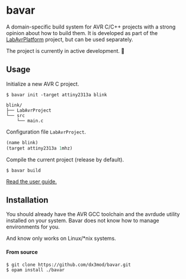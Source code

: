 # bavar

A domain-specific build system for AVR C/C++ projects with a strong opinion about how to build them.
It is developed as part of the [LabAvrPlatform](https://github.com/dx3mod/LabAvrPlatform) project, but can be used separately.

The project is currently in active development. :construction:

## Usage

Initialize a new AVR C project.

```console
$ bavar init -target attiny2313a blink
```

```
blink/
├── LabAvrProject
└── src
    └── main.c
```

Configuration file `LabAvrProject`.

```lisp
(name blink)
(target attiny2313a 1mhz)
```

Compile the current project (release by default).

```console
$ bavar build
```

[Read the user guide.](./GUIDE.md)

## Installation

You should already have the AVR GCC toolchain and the avrdude utility installed on your system. Bavar does not know how to manage environments for you.

And know only works on Linux/*nix systems.

#### From source

```console
$ git clone https://github.com/dx3mod/bavar.git
$ opam install ./bavar
```
